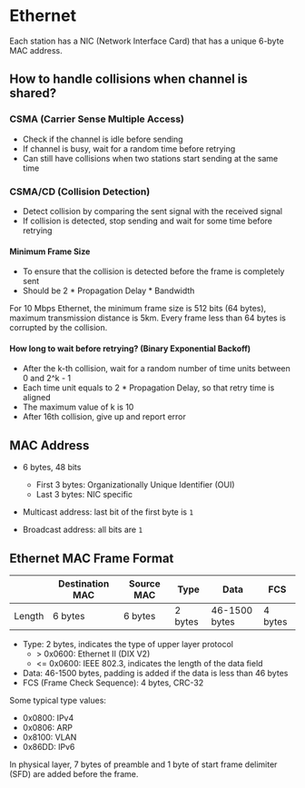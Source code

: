 # Ethernet

Each station has a NIC (Network Interface Card) that has a unique 6-byte MAC address.

## How to handle collisions when channel is shared?

### CSMA (Carrier Sense Multiple Access)

- Check if the channel is idle before sending
- If channel is busy, wait for a random time before retrying
- Can still have collisions when two stations start sending at the same time

### CSMA/CD (Collision Detection)

- Detect collision by comparing the sent signal with the received signal
- If collision is detected, stop sending and wait for some time before retrying

#### Minimum Frame Size

- To ensure that the collision is detected before the frame is completely sent
- Should be 2 \* Propagation Delay \* Bandwidth

For 10 Mbps Ethernet, the minimum frame size is 512 bits (64 bytes), maximum
transmission distance is 5km. Every frame less than 64 bytes is corrupted by the
collision.

#### How long to wait before retrying? (Binary Exponential Backoff)

- After the k-th collision, wait for a random number of time units between 0 and 2^k - 1
- Each time unit equals to 2 \* Propagation Delay, so that retry time is aligned
- The maximum value of k is 10
- After 16th collision, give up and report error

## MAC Address

- 6 bytes, 48 bits
  - First 3 bytes: Organizationally Unique Identifier (OUI)
  - Last 3 bytes: NIC specific

- Multicast address: last bit of the first byte is `1`
- Broadcast address: all bits are `1`

## Ethernet MAC Frame Format

|        | Destination MAC | Source MAC | Type    | Data          | FCS     |
| ------ | --------------- | ---------- | ------- | ------------- | ------- |
| Length | 6 bytes         | 6 bytes    | 2 bytes | 46-1500 bytes | 4 bytes |

- Type: 2 bytes, indicates the type of upper layer protocol
  - \> 0x0600: Ethernet II (DIX V2)
  - <= 0x0600: IEEE 802.3, indicates the length of the data field
- Data: 46-1500 bytes, padding is added if the data is less than 46 bytes
- FCS (Frame Check Sequence): 4 bytes, CRC-32

Some typical type values:
- 0x0800: IPv4
- 0x0806: ARP
- 0x8100: VLAN
- 0x86DD: IPv6

In physical layer, 7 bytes of preamble and 1 byte of start frame delimiter (SFD) are added before the frame.

